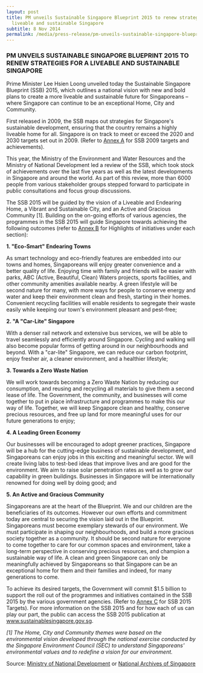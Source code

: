 ```yaml
---
layout: post
title: PM unveils Sustainable Singapore Blueprint 2015 to renew strategies for a
  liveable and sustainable Singapore
subtitle: 8 Nov 2014
permalink: /media/press-release/pm-unveils-sustainable-singapore-blueprint-2015-to-renew-strategies-for-a-liveable-and-sustainable-singapore
---
```

### PM UNVEILS SUSTAINABLE SINGAPORE BLUEPRINT 2015 TO RENEW STRATEGIES FOR A LIVEABLE AND SUSTAINABLE SINGAPORE

Prime Minister Lee Hsien Loong unveiled today the Sustainable Singapore Blueprint (SSB) 2015, which outlines a national vision with new and bold plans to create a more liveable and sustainable future for Singaporeans – where Singapore can continue to be an exceptional Home, City and Community. 

First released in 2009, the SSB maps out strategies for Singapore's sustainable development, ensuring that the country remains a highly liveable home for all. Singapore is on track to meet or exceed the 2020 and 2030 targets set out in 2009. (Refer to [<a href="/files/docs/default-source/news-documents/annex-a---ssb-2009-targets-and-achievements.pdf" target="_blank">Annex A</a>](/files/docs/default-source/news-documents/annex-a---ssb-2009-targets-and-achievements.pdf) for SSB 2009 targets and achievements). 

This year, the Ministry of the Environment and Water Resources and the Ministry of National Development led a review of the SSB, which took stock of achievements over the last five years as well as the latest developments in Singapore and around the world. As part of this review, more than 6000 people from various stakeholder groups stepped forward to participate in public consultations and focus group discussions. 

The SSB 2015 will be guided by the vision of a Liveable and Endearing Home, a Vibrant and Sustainable City, and an Active and Gracious Community [1]. Building on the on-going efforts of various agencies, the programmes in the SSB 2015 will guide Singapore towards achieving the following outcomes (refer to [<a href="/files/docs/default-source/news-documents/annex-b--highlights-of-ssb-2015-initiatives.pdf" target="_blank">Annex B</a>](/files/docs/default-source/news-documents/annex-b--highlights-of-ssb-2015-initiatives.pdf) for Highlights of initiatives under each section): 

**1. "Eco-Smart" Endearing Towns**

As smart technology and eco-friendly features are embedded into our towns and homes, Singaporeans will enjoy greater convenience and a better quality of life. Enjoying time with family and friends will be easier with parks, ABC (Active, Beautiful, Clean) Waters projects, sports facilities, and other community amenities available nearby. A green lifestyle will be second nature for many, with more ways for people to conserve energy and water and keep their environment clean and fresh, starting in their homes. Convenient recycling facilities will enable residents to segregate their waste easily while keeping our town's environment pleasant and pest-free;

**2. "A "Car-Lite" Singapore**

With a denser rail network and extensive bus services, we will be able to travel seamlessly and efficiently around Singapore. Cycling and walking will also become popular forms of getting around in our neighbourhoods and beyond. With a "car-lite" Singapore, we can reduce our carbon footprint, enjoy fresher air, a cleaner environment, and a healthier lifestyle;

**3. Towards a Zero Waste Nation**

We will work towards becoming a Zero Waste Nation by reducing our consumption, and reusing and recycling all materials to give them a second lease of life. The Government, the community, and businesses will come together to put in place infrastructure and programmes to make this our way of life. Together, we will keep Singapore clean and healthy, conserve precious resources, and free up land for more meaningful uses for our future generations to enjoy;

**4. A Leading Green Economy**

Our businesses will be encouraged to adopt greener practices, Singapore will be a hub for the cutting-edge business of sustainable development, and Singaporeans can enjoy jobs in this exciting and meaningful sector. We will create living labs to test-bed ideas that improve lives and are good for the environment. We aim to raise solar penetration rates as well as to grow our capability in green buildings. Businesses in Singapore will be internationally renowned for doing well by doing good; and

**5. An Active and Gracious Community**

Singaporeans are at the heart of the Blueprint. We and our children are the beneficiaries of its outcomes. However our own efforts and commitment today are central to securing the vision laid out in the Blueprint. Singaporeans must become exemplary stewards of our environment. We must participate in shaping our neighbourhoods, and build a more gracious society together as a community. It should be second nature for everyone to come together to care for our common spaces and environment, take a long-term perspective in conserving precious resources, and champion a sustainable way of life. A clean and green Singapore can only be meaningfully achieved by Singaporeans so that Singapore can be an exceptional home for them and their families and indeed, for many generations to come.

To achieve its desired targets, the Government will commit $1.5 billion to support the roll out of the programmes and initiatives contained in the SSB 2015 by the various government agencies. (Refer to [<a href="/files/docs/default-source/news-documents/annex-c---ssb-targets.pdf" target="_blank">Annex C</a>](/files/docs/default-source/news-documents/annex-c---ssb-targets.pdf) for SSB 2015 Targets). For more information on the SSB 2015 and for how each of us can play our part, the public can access the SSB 2015 publication at [<a href="https://www.mewr.gov.sg/ssb" target="_blank">www.sustainablesingapore.gov.sg</a>](https://www.mewr.gov.sg/ssb).

*[1] The Home, City and Community themes were based on the environmental vision developed through the national exercise conducted by the Singapore Environment Council (SEC) to understand Singaporeans' environmental values and to redefine a vision for our environment.*

Source: [<a href="https://www.mnd.gov.sg/" target="_blank">Ministry of National Development</a>](https://www.mnd.gov.sg/) or [National Archives of Singapore](https://www.nas.gov.sg/archivesonline/data/pdfdoc/MSE_20141108001.pdf)